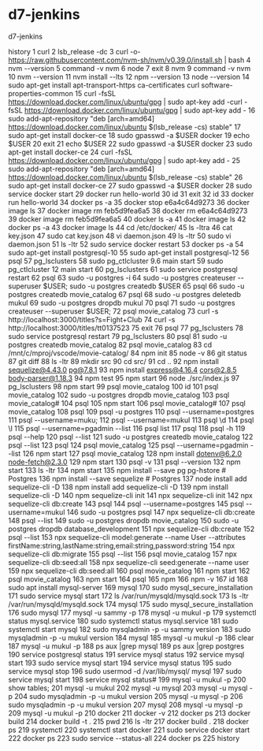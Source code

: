 # d7-jenkins
d7-jenkins

 history
1  curl
2  lsb_release -dc
3  curl -o- https://raw.githubusercontent.com/nvm-sh/nvm/v0.39.0/install.sh | bash
4  nvm --version
5  command -v nvm
6  node
7  exit
8  nvm
9  command -v nvm
10  nvm --version
11  nvm install --lts
12  npm --version
13  node --version
14  sudo apt-get install apt-transport-https ca-certificates curl software-properties-common
15  curl -fsSL https://download.docker.com/linux/ubuntu/gpg | sudo apt-key add -curl -fsSL https://download.docker.com/linux/ubuntu/gpg | sudo apt-key add -
16  sudo add-apt-repository "deb [arch=amd64] https://download.docker.com/linux/ubuntu $(lsb_release -cs) stable"
17  sudo apt-get install docker-ce
18  sudo gpasswd -a $USER docker
19  echo $USER
20  exit
21  echo $USER
22  sudo gpasswd -a $USER docker
23  sudo apt-get install docker-ce
24  curl -fsSL https://download.docker.com/linux/ubuntu/gpg | sudo apt-key add -
25  sudo add-apt-repository "deb [arch=amd64] https://download.docker.com/linux/ubuntu $(lsb_release -cs) stable"
26  sudo apt-get install docker-ce
27  sudo gpasswd -a $USER docker
28  sudo service docker start
29  docker run hello-world
30  id
31  exit
32  id
33  docker run hello-world
34  docker ps -a
35  docker stop e6a4c64d9273
36  docker image ls
37  docker image rm feb5d9fea6a5
38  docker rm e6a4c64d9273
39  docker image rm feb5d9fea6a5
40  docker ls -a
41  docker image ls
42  docker ps -a
43  docker image ls
44  cd /etc/docker/
45  ls -ltra
46  cat key.json
47  sudo cat key.json
48  vi daemon.json
49  ls -ltr
50  sudo vi daemon.json
51  ls -ltr
52  sudo service docker restart
53  docker ps -a
54  sudo apt-get install postgresql-10
55  sudo apt-get install postgresql-12
56  psql
57  pg_lsclusters
58  sudo pg_ctlcluster 9.6 main start
59  sudo pg_ctlcluster 12 main start
60  pg_lsclusters
61  sudo service postgresql restart
62  psql
63  sudo -u postgres -i
64  sudo -u postgres createuser --superuser $USER; sudo -u postgres createdb $USER
65  psql
66  sudo -u postgres createdb movie_catalog
67  psql
68  sudo -u postgres deletedb mukul
69  sudo -u postgres dropdb mukul
70  psql
71  sudo -u postgres createuser --superuser $USER;
72  psql movie_catalog
73  curl -s http://localhost:3000/titles?s=Fight+Club
74  curl -s http://localhost:3000/titles/tt0137523
75  exit
76  psql
77  pg_lsclusters
78  sudo service postgresql restart
79  pg_lsclusters
80  psql
81  sudo -u postgres createdb movie_catalog
82  psql movie_catalog
83  cd /mnt/c/mproj/vscode/movie-catalog/
84  npm init
85  node -v
86  git status
87  git diff
88  ls -ltr
89  mkdir src
90  cd src/
91  cd ..
92  npm install sequelize@4.43.0 pg@7.8.1
93  npm install express@4.16.4 cors@2.8.5 body-parser@1.18.3
94  npm test
95  npm start
96  node ./src/index.js
97  pg_lsclusters
98  npm start
99  psql movie_catalog
100  id
101  psql movie_catalog
102  sudo -u postgres dropdb movie_catalog
103  psql movie_catalog#
104  psql
105  npm start
106  psql movie_catalog#
107  psql movie_catalog
108  psql
109  psql -u postgres
110  psql --username=postgres
111  psql --username=muku;
112  psql --username=mukul
113  psql \d
114  psql \l
115  psql --username=pgadmin --list
116  psql list
117  psql
118  psql -h
119  psql --help
120  psql --list
121  sudo -u postgres createdb movie_catalog
122  psql --list
123  psql
124  psql movie_catalog
125  psql --username=pgadmin --list
126  npm start
127  psql movie_catalog
128  npm install dotenv@6.2.0 node-fetch@2.3.0
129  npm start
130  psql -v
131  psql --version
132  npm start
133  ls -ltr
134  npm start
135  npm install --save pg pg-hstore # Postgres
136  npm install --save sequelize # Postgres
137  node install add sequelize-cli -D
138  npm install add sequelize-cli -D
139  npm install sequelize-cli -D
140  npm sequelize-cli init
141  npx sequelize-cli init
142  npx sequelize-cli db:create
143  psql
144  psql --username=postgres
145  psql --username=mukul
146  sudo -u postgres psql
147  npx sequelize-cli db:create
148  psql --list
149  sudo -u postgres dropdb movie_catalog
150  sudo -u postgres dropdb database_development
151  npx sequelize-cli db:create
152  psql --list
153  npx sequelize-cli model:generate --name User --attributes firstName:string,lastName:string,email:string,password:string
154  npx sequelize-cli db:migrate
155  psql --list
156  psql movie_catalog
157  npx sequelize-cli db:seed:all
158  npx sequelize-cli seed:generate --name user
159  npx sequelize-cli db:seed:all
160  psql movie_catalog
161  npm start
162  psql movie_catalog
163  npm start
164  psql
165  npm
166  npm -v
167  id
168  sudo apt install mysql-server
169  mysql
170  sudo mysql_secure_installation
171  sudo service mysql start
172  ls /var/run/mysqld/mysqld.sock
173  ls -ltr /var/run/mysqld/mysqld.sock
174  mysql
175  sudo mysql_secure_installation
176  sudo mysql
177  mysql -u sammy -p
178  mysql -u mukul -p
179  systemctl status mysql.service
180  sudo systemctl status mysql.service
181  sudo systemctl start mysql
182  sudo mysqladmin -p -u sammy version
183  sudo mysqladmin -p -u mukul version
184  mysql
185  mysql -u mukul -p
186  clear
187  mysql -u mukul -p
188  ps aux |grep mysql
189  ps aux |grep postgres
190  service postgresql status
191  service mysql status
192  service mysql start
193  sudo service mysql start
194  service mysql status
195  sudo service mysql stop
196  sudo usermod -d /var/lib/mysql/ mysql
197  sudo service mysql start
198  service mysql status#
199  mysql -u mukul -p
200  show tables;
201  mysql -u mukul
202  mysql -u mysql
203  mysql -u mysql -p
204  sudo mysqladmin -p -u mukul version
205  mysql -u mysql -p
206  sudo mysqladmin -p -u mukul version
207  mysql
208  mysql -u mysql -p
209  mysql -u mukul -p
210  docker
211  docker -v
212  docker ps
213  docker build
214  docker build -t .
215  pwd
216  ls -ltr
217  docker build .
218  docker ps
219  systemctl
220  systemctl start docker
221  sudo service docker start
222  docker ps
223  sudo service --status-all
224  docker ps
225  history